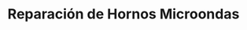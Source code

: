 ---
title: "Reparación de Hornos Microondas"
url: /santa-clara-villa-clara/reparacion-de-hornos-microondas/
shop: aparato
---
